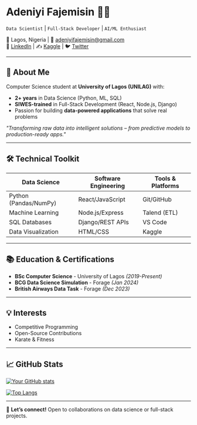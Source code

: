 # Adeniyi Fajemisin 👨‍💻

`Data Scientist` | `Full-Stack Developer` | `AI/ML Enthusiast`

📍 Lagos, Nigeria | 📧 [adeniyifajemisin@gmail.com](mailto:adeniyifajemisin@gmail.com)  
🔗 [LinkedIn](https://linkedin.com/in/adeniyi-fajemisin-326bb2229) | ✍️ [Kaggle](https://www.kaggle.com/fajemisinadeniyi/) | 🐦 [Twitter](https://x.com/neecrownsmith)

---

## 🚀 About Me
Computer Science student at **University of Lagos (UNILAG)** with:
- **2+ years** in Data Science (Python, ML, SQL)
- **SIWES-trained** in Full-Stack Development (React, Node.js, Django)
- Passion for building **data-powered applications** that solve real problems

*"Transforming raw data into intelligent solutions – from predictive models to production-ready apps."*

---

## 🛠️ Technical Toolkit

| **Data Science**       | **Software Engineering** | **Tools & Platforms**  |
|------------------------|--------------------------|------------------------|
| Python (Pandas/NumPy)  | React/JavaScript        | Git/GitHub            |
| Machine Learning       | Node.js/Express         | Talend (ETL)          |
| SQL Databases          | Django/REST APIs        | VS Code               |
| Data Visualization     | HTML/CSS                | Kaggle                |


---

## 📚 Education & Certifications
- **BSc Computer Science** - University of Lagos *(2019-Present)*  
- **BCG Data Science Simulation** - Forage *(Jan 2024)*  
- **British Airways Data Task** - Forage *(Dec 2023)*  

---

## 💡 Interests
- Competitive Programming
- Open-Source Contributions
- Karate & Fitness

---

## 📈 GitHub Stats  
[![Your GitHub stats](https://github-readme-stats.vercel.app/api?username=yourusername&show_icons=true&theme=radical)](https://github.com/yourusername)

[![Top Langs](https://github-readme-stats.vercel.app/api/top-langs/?username=yourusername&layout=compact)](https://github.com/yourusername)

---

🤝 **Let’s connect!** Open to collaborations on data science or full-stack projects.
